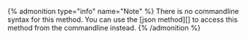 {% admonition type="info" name="Note" %}
There is no commandline syntax for this method. You can use the [json method][] to access this method from the commandline instead.
{% /admonition %}
